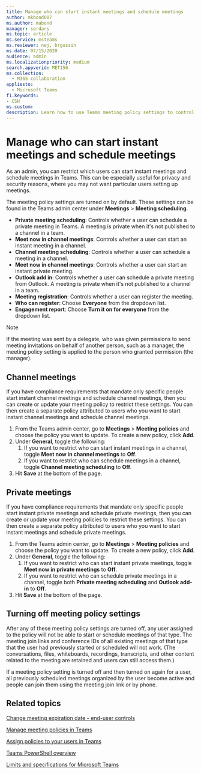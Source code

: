 ```yaml
---
title: Manage who can start instant meetings and schedule meetings
author: mkbond007
ms.author: mabond
manager: serdars
ms.topic: article
ms.service: msteams
ms.reviewer: nej, brgussin
ms.date: 07/15/2020
audience: admin
ms.localizationpriority: medium
search.appverid: MET150
ms.collection: 
  - M365-collaboration
appliesto: 
  - Microsoft Teams
f1.keywords:
- CSH
ms.custom: 
description: Learn how to use Teams meeting policy settings to control who can start instant meetings and schedule meetings.
---
```


# Manage who can start instant meetings and schedule meetings

As an admin, you can restrict which users can start instant meetings and schedule meetings in Teams. This can be especially useful for privacy and security reasons, where you may not want particular users setting up meetings.

The meeting policy settings are turned on by default. These settings can be found in the Teams admin center under **Meetings** > **Meeting scheduling**.

- **Private meeting scheduling**: Controls whether a user can schedule a private meeting in Teams. A meeting is private when it's not published to a channel in a team.
- **Meet now in channel meetings**: Controls whether a user can start an instant meeting in a channel.
- **Channel meeting scheduling**: Controls whether a user can schedule a meeting in a channel.
- **Meet now in channel meetings**: Controls whether a user can start an instant private meeting.
- **Outlook add in**: Controls whether a user can schedule a private meeting from Outlook. A meeting is private when it's not published to a channel in a team.
- **Meeting registration**: Controls whether a user can register the meeting.
- **Who can register**: Choose **Everyone** from the dropdown list.
- **Engagement report**: Choose **Turn it on for everyone** from the dropdown list.

> [!NOTE]
> If the meeting was sent by a delegate, who was given permissions to send meeting invitations on behalf of another person, such as a manager, the meeting policy setting is applied to the person who granted permission (the manager).

## Channel meetings

If you have compliance requirements that mandate only specific people start instant channel meetings and schedule channel meetings, then you can create or update your meeting policy to restrict these settings. You can then create a separate policy attributed to users who you want to start instant channel meetings and schedule channel meetings.

1. From the Teams admin center, go to **Meetings** > **Meeting policies** and choose the policy you want to update. To create a new policy, click **Add**.
1. Under **General**, toggle the following:
    1. If you want to restrict who can start instant meetings in a channel, toggle **Meet now in channel meetings** to **Off**.
    1. If you want to restrict who can schedule meetings in a channel, toggle **Channel meeting scheduling** to **Off**.
1. Hit **Save** at the bottom of the page.

## Private meetings

If you have compliance requirements that mandate only specific people start instant private meetings and schedule private meetings, then you can create or update your meeting policies to restrict these settings. You can then create a separate policy attributed to users who you want to start instant meetings and schedule private meetings.

1. From the Teams admin center, go to **Meetings** > **Meeting policies** and choose the policy you want to update. To create a new policy, click **Add**.
1. Under **General**, toggle the following:
    1. If you want to restrict who can start instant private meetings, toggle **Meet now in private meetings** to **Off**.
    1. If you want to restrict who can schedule private meetings in a channel, toggle both **Private meeting scheduling** and **Outlook add-in** to **Off**.
1. Hit **Save** at the bottom of the page.

## Turning off meeting policy settings

After any of these meeting policy settings are turned off, any user assigned to the policy will not be able to start or schedule meetings of that type. The meeting join links and conference IDs of all existing meetings of that type that the user had previously started or scheduled will not work. (The conversations, files, whiteboards, recordings, transcripts, and other content related to the meeting are retained and users can still access them.)

If a meeting policy setting is turned off and then turned on again for a user, all previously scheduled meetings organized by the user become active and people can join them using the meeting join link or by phone.

## Related topics

[Change meeting expiration date - end-user controls](https://support.microsoft.com/office/record-a-meeting-in-teams-34dfbe7f-b07d-4a27-b4c6-de62f1348c24#bkmk_view_change_expiration_date)

[Manage meeting policies in Teams](meeting-policies-overview.md)

[Assign policies to your users in Teams](policy-assignment-overview.md)

[Teams PowerShell overview](teams-powershell-overview.md)

[Limits and specifications for Microsoft Teams](/microsoftteams/limits-specifications-teams)
